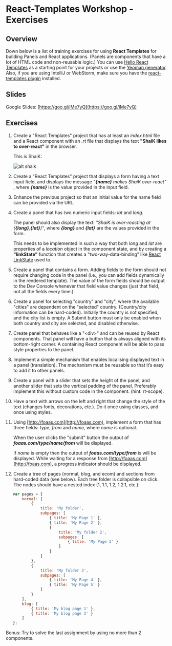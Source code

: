 # React-Templates Workshop - Exercises

## Overview
Down below is a list of training exercises for using **React Templates** for building Panels and React applications. (Panels are components that have a lot of HTML code and non-reusable logic.) You can use [Hello React Templates](https://github.com/wix/hello-react-templates) as a starting point for your projects or use the [Yeoman generator](https://github.com/wix/generator-react-templates).
Also, if you are using IntelliJ or WebStorm, make sure you have the [react-templates plugin](https://plugins.jetbrains.com/plugin/7648-react-templates) installed.

## Slides
Google Slides: [https://goo.gl/iMe7yQ](https://goo.gl/iMe7yQ)

## Exercises
 
1. Create a "React Templates" project that has at least an _index.html_ file and a React component with an _.rt_ file that displays the text **"ShaiK likes to over-react"** in the browser.

    This is ShaiK: 

    ![alt shaik](https://static.wixstatic.com/media/32d4ec_4d5b77bfb99a3ae47219fae5eb8352c2.jpg/v1/fill/w_160,h_160,al_c,lg_1,q_80/32d4ec_4d5b77bfb99a3ae47219fae5eb8352c2.webp)
 
2. Create a "React Templates" project that displays a form having a text input field, and displays the message _"**{name}** makes ShaiK over-react"_ , where _**{name}**_ is the value provided in the input field.
 
3. Enhance the previous project so that an initial value for the name field can be provided via the URL. 
 
4. Create a panel that has two numeric input fields: _lat_ and _long_. 

    The panel should also display the text: _"ShaiK is over-reacting at (**{long}**,**{lat}**)"_, where _**{long}**_ and _**{lat}**_ are the values provided in the form. 
    
    This needs to be implemented in such a way that both _long_ and _lat_ are properties of a _location_ object in the component state, and by creating a **“linkState”** function that creates a "two-way-data-binding" like [React LinkState](https://facebook.github.io/react/docs/two-way-binding-helpers.html) used to.
 
5. Create a panel that contains a form.
Adding fields to the form should not require changing code in the panel (i.e., you can add fields dynamically in the rendered template).
The value of the form fields should be output to the Dev Console whenever that field value changes (just that field, not all the fields every time.) 
 
6. Create a panel for selecting "country" and "city", where the available "cities" are dependent on the "selected" country. (Country/city information can be hard-coded). Initially the country is not specified, and the city list is empty. A Submit button must only be enabled when both country and city are selected, and disabled otherwise.
 
7. Create panel that behaves like a "\<div\>" and can be reused by React components. 
That panel will have a button that is always aligned with its bottom-right corner. A containing React component will be able to pass style properties to the panel.
 
8. Implement a simple mechanism that enables localising displayed text in a panel (translation). The mechanism must be reusable so that it’s easy to add it to other panels.
 
9. Create a panel with a slider that sets the height of the panel, and another slider that sets the vertical padding of the panel. Preferably implement this without custom code in the component. (hint: rt-scope).
 
10. Have a text with arrows on the left and right that change the style of the text (changes fonts, decorations, etc.). Do it once using classes, and once using styles.
 
11. Using [http://foaas.com](http://foaas.com), implement a form that has three fields: _type_, _from_ and _name_, where _name_ is optional. 

    When the user clicks the "submit" button the output of _**foaas.com/type/name/from**_ will be displayed. 
    
    If _name_ is empty then the output of _**foaas.com/type/from**_ is will be displayed. While waiting for a response from [http://foaas.com](http://foaas.com), a progress indicator should be displayed.


12. Create a tree of pages (normal, blog, and ecom) and sections from hard-coded data (see below). Each tree folder is collapsible on click. The nodes should have a nested index (1, 1.1, 1.2, 1.2.1, etc.):
 
 ```javascript
    var pages = {
        normal: [
            {
                title: 'My folder',
                subpages: [
                    { title: 'My Page 1' },
                    { title: 'My Page 2' }, 
                    {
                        title: 'My folder 2',
                        subpages: [
                            { title: 'My Page 3' }
                        ]
                    }
                ]
            },
            {
                title: 'My folder 3',
                subpages: [
                    { title: 'My Page 4' },
                    { title: 'My Page 5' }
                ]
            }
        ],
        blog: [
            { title: 'My blog page 1' },
            { title: 'My blog page 2' }
        ]
    };
``` 
 
Bonus: Try to solve the last assignment by using no more than 2 components.


